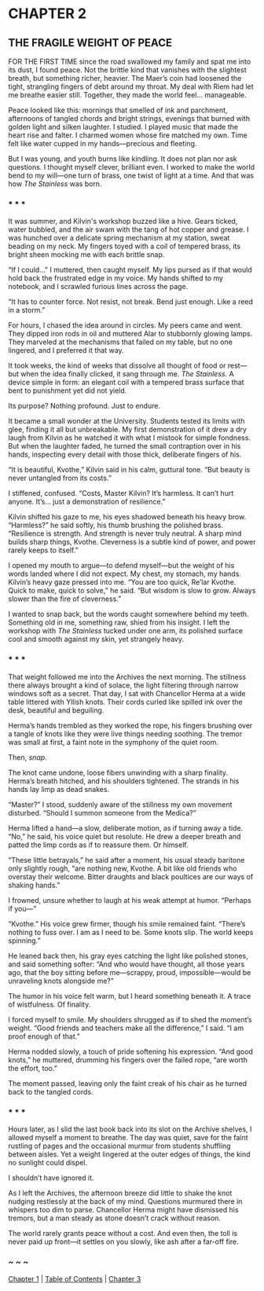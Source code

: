 # CHAPTER 2

## THE FRAGILE WEIGHT OF PEACE  

FOR THE FIRST TIME since the road swallowed my family and spat me into its dust, I found peace. Not the brittle kind that vanishes with the slightest breath, but something richer, heavier. The Maer’s coin had loosened the tight, strangling fingers of debt around my throat. My deal with Riem had let me breathe easier still. Together, they made the world feel... manageable.  

Peace looked like this: mornings that smelled of ink and parchment, afternoons of tangled chords and bright strings, evenings that burned with golden light and silken laughter. I studied. I played music that made the heart rise and falter. I charmed women whose fire matched my own. Time felt like water cupped in my hands—precious and fleeting.  

But I was young, and youth burns like kindling. It does not plan nor ask questions. I thought myself clever, brilliant even. I worked to make the world bend to my will—one turn of brass, one twist of light at a time. And that was how *The Stainless* was born.  

### * * *

It was summer, and Kilvin's workshop buzzed like a hive. Gears ticked, water bubbled, and the air swam with the tang of hot copper and grease. I was hunched over a delicate spring mechanism at my station, sweat beading on my neck. My fingers toyed with a coil of tempered brass, its bright sheen mocking me with each brittle snap.   

“If I could..." I muttered, then caught myself. My lips pursed as if that would hold back the frustrated edge in my voice. My hands shifted to my notebook, and I scrawled furious lines across the page.  

“It has to counter force. Not resist, not break. Bend just enough. Like a reed in a storm.”  

For hours, I chased the idea around in circles. My peers came and went. They dipped iron rods in oil and muttered Alar to stubbornly glowing lamps. They marveled at the mechanisms that failed on my table, but no one lingered, and I preferred it that way.  

It took weeks, the kind of weeks that dissolve all thought of food or rest—but when the idea finally clicked, it sang through me. *The Stainless.* A device simple in form: an elegant coil with a tempered brass surface that bent to punishment yet did not yield.  

Its purpose? Nothing profound. Just to endure.  

It became a small wonder at the University. Students tested its limits with glee, finding it all but unbreakable. My first demonstration of it drew a dry laugh from Kilvin as he watched it with what I mistook for simple fondness. But when the laughter faded, he turned the small contraption over in his hands, inspecting every detail with those thick, deliberate fingers of his.  

“It is beautiful, Kvothe,” Kilvin said in his calm, guttural tone. “But beauty is never untangled from its costs.”  

I stiffened, confused. “Costs, Master Kilvin? It’s harmless. It can’t hurt anyone. It’s... just a demonstration of resilience.”  

Kilvin shifted his gaze to me, his eyes shadowed beneath his heavy brow. “Harmless?” he said softly, his thumb brushing the polished brass. “Resilience is strength. And strength is never truly neutral. A sharp mind builds sharp things, Kvothe. Cleverness is a subtle kind of power, and power rarely keeps to itself.”  

I opened my mouth to argue—to defend myself—but the weight of his words landed where I did not expect. My chest, my stomach, my hands. Kilvin’s heavy gaze pressed into me. “You are too quick, Re’lar Kvothe. Quick to make, quick to solve,” he said. “But wisdom is slow to grow. Always slower than the fire of cleverness.”  

I wanted to snap back, but the words caught somewhere behind my teeth. Something old in me, something raw, shied from his insight. I left the workshop with *The Stainless* tucked under one arm, its polished surface cool and smooth against my skin, yet strangely heavy.  

### * * *

That weight followed me into the Archives the next morning. The stillness there always brought a kind of solace, the light filtering through narrow windows soft as a secret. That day, I sat with Chancellor Herma at a wide table littered with Yllish knots. Their cords curled like spilled ink over the desk, beautiful and beguiling.  

Herma’s hands trembled as they worked the rope, his fingers brushing over a tangle of knots like they were live things needing soothing. The tremor was small at first, a faint note in the symphony of the quiet room.  

Then, *snap*.  

The knot came undone, loose fibers unwinding with a sharp finality. Herma’s breath hitched, and his shoulders tightened. The strands in his hands lay limp as dead snakes.  

“Master?” I stood, suddenly aware of the stillness my own movement disturbed. “Should I summon someone from the Medica?”  

Herma lifted a hand—a slow, deliberate motion, as if turning away a tide. “No,” he said, his voice quiet but resolute. He drew a deeper breath and patted the limp cords as if to reassure them. Or himself.  

“These little betrayals,” he said after a moment, his usual steady baritone only slightly rough, “are nothing new, Kvothe. A bit like old friends who overstay their welcome. Bitter draughts and black poultices are our ways of shaking hands.”  

I frowned, unsure whether to laugh at his weak attempt at humor. “Perhaps if you—”  

“Kvothe.” His voice grew firmer, though his smile remained faint. “There’s nothing to fuss over. I am as I need to be. Some knots slip. The world keeps spinning.”  

He leaned back then, his gray eyes catching the light like polished stones, and said something softer: “And who would have thought, all those years ago, that the boy sitting before me—scrappy, proud, impossible—would be unraveling knots alongside me?”  

The humor in his voice felt warm, but I heard something beneath it. A trace of wistfulness. Of finality.  

I forced myself to smile. My shoulders shrugged as if to shed the moment’s weight. “Good friends and teachers make all the difference,” I said. “I am proof enough of that.”  

Herma nodded slowly, a touch of pride softening his expression. “And good knots,” he muttered, drumming his fingers over the failed rope, “are worth the effort, too.”  

The moment passed, leaving only the faint creak of his chair as he turned back to the tangled cords.  

### * * *

Hours later, as I slid the last book back into its slot on the Archive shelves, I allowed myself a moment to breathe. The day was quiet, save for the faint rustling of pages and the occasional murmur from students shuffling between aisles. Yet a weight lingered at the outer edges of things, the kind no sunlight could dispel.  

I shouldn’t have ignored it.  

As I left the Archives, the afternoon breeze did little to shake the knot nudging restlessly at the back of my mind. Questions murmured there in whispers too dim to parse. Chancellor Herma might have dismissed his tremors, but a man steady as stone doesn’t crack without reason.  

The world rarely grants peace without a cost. And even then, the toll is never paid up front—it settles on you slowly, like ash after a far-off fire. 

### ~ ~ ~

[Chapter 1](CHAPTER_01.md) | [Table of Contents](Table_of_Contents.md) | [Chapter 3](CHAPTER_03.md)
